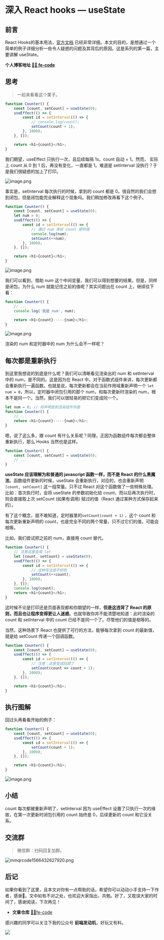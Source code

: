 # 深入 React hooks  — useState
## 前言
React Hooks的基本用法，[官方文档](https://react.docschina.org/docs/hooks-intro.html) 已经非常详细。本文的目的，是想通过一个简单的例子详细分析一些令人疑惑的问题及其背后的原因。这是系列的第一篇，主要讲解 useState。

**个人博客地址 [🍹🍰 fe-code](https://github.com/wuyawei/fe-code)**

## 思考
> 一起来看看这个栗子。

``` javascript
function Counter() {
    const [count, setCount] = useState(0);
    useEffect(() => {
        const id = setInterval(() => {
            // console.log(count);
            setCount(count + 1);
        }, 1000);
    }, []);

    return <h1>{count}</h1>;
}
```
我们期望，useEffect 只执行一次，且后续每隔 1s，count 自动 + 1。然而， 实际上 count 从 0 到 1 后，再没有变化，一直都是 1。难道是 setInterval 没执行？于是我们很疑惑的加上了打印。

![image.png](https://user-gold-cdn.xitu.io/2019/9/11/16d1f7c2617b0455?w=428&h=115&f=png&s=3020)

事实是，setInterval 每次执行的时候，拿到的 count 都是 0。很自然的我们会想到闭包，但是闭包能完全解释这个现象吗。我们稍加修改再看下这个例子。

``` javascript
function Counter() {
    const [count, setCount] = useState(0);
    let num = 0;
    useEffect(() => {
        const id = setInterval(() => {
            // 通过 num 来给 count 提供值
            console.log(num);
            setCount(++num);
        }, 1000);
    }, []);

    return <h1>{count}</h1>;
}
```

![image.png](https://user-gold-cdn.xitu.io/2019/9/11/16d1f7c108f5fa3c?w=507&h=166&f=png&s=4298)

我们可以看到，借助 num 这个中间变量，我们可以得到想要的结果。但是，同样是闭包，为什么 num 就能记住之前的值呢？其实问题出在 count 上，继续往下看：

``` javascript
function Counter() {
    // ...
    console.log('我是 num', num);

    return <h1>{count}-----{num}</h1>;
}
```

![image.png](https://user-gold-cdn.xitu.io/2019/9/11/16d1f7c108dd3e66?w=571&h=267&f=png&s=10348)

渲染的 num 和定时器中的 num 为什么会不一样呢？

## 每次都是重新执行

到这里我想说的到底是什么呢？我们可以清晰看见渲染出的 num 和 setInterval 中的 num，是不同的。这是因为在 React 中，对于函数式组件来讲，每次更新都会重新执行一遍函数。也就是说，每次更新都会在当前作用域重新声明一个 `let num = 0`，所以，定时器中闭包引用的那个 num，和每次更新时渲染的 num，根本不是同一个。当然，我们可以很轻易的把它们变成同一个。

``` javascript
let num = 0; // 将声明放到渲染组件外面
function Counter() {
    // ...
    return <h1>{count}-----{num}</h1>;
}
```

嗯，说了这么多，跟 count 有什么关系呢？同理，正因为函数组件每次都会整体重新执行，那么 Hooks 当然也是这样。

``` javascript
function Counter() {
    const [count, setCount] = useState(0);
    // ...
}
```
**useState 应该理解为和普通的 javascript 函数一样，而不是 React 的什么黑魔法**。函数组件更新的时候，useState 会重新执行，对应的，也会重新声明 `[count, setCount]` 这一组常量。只不过 React 对这个函数做了一些特殊处理。比如：首次执行时，会将 useState 的参数初始化给 count，而以后再次执行时，则会直接取上次 setCount (如果有调用) 赋过的值（React 通过某种方式保存起来的）。

有了这个概念，就不难知道，定时器里的`setCount(count + 1)` ，这个 count 和每次更新重新声明的 count，也是完全不同的两个常量，只不过它们的值，可能会相等。

比如，我们尝试把之前的 num，直接用 count 替代。

``` javascript
function Counter() {
    // 注意这里变成 let
    let [count, setCount] = useState(0);
    useEffect(() => {
        const id = setInterval(() => {
            // 这种写法是不好的
            setCount(++count);
        }, 1000);
    }, []);
    console.log(count);
    return <h1>{count}</h1>;
}
```

这时候不论是打印还是页面表现都和你期望的一样，**但是这违背了 React 的原则，而且也让程序变得更让人迷惑**。也就导致你并不能清楚地知道：此时渲染的 count 和 setInterval 中的 count 已经不是同一个了。尽管他们的值是相等的。

当然，这种场景下 React 也提供了可行的方法，能够每次拿到 count 的最新值，就是给 setCount 传递一个回调函数。

``` javascript
function Counter() {
    const [count, setCount] = useState(0);
    useEffect(() => {
        const id = setInterval(() => {
            // 注意：这里变成回调了
            setCount(count => count + 1);
        }, 1000);
    }, []);

    return <h1>{count}</h1>;
}
```

## 执行图解
回过头再看看开始的例子：

``` javascript
function Counter() {
    const [count, setCount] = useState(0);
    useEffect(() => {
        const id = setInterval(() => {
            setCount(count + 1);
        }, 1000);
    }, []);

    return <h1>{count}</h1>;
}
```

![image.png](https://user-gold-cdn.xitu.io/2019/9/11/16d1f7c108ebcf45?w=484&h=598&f=png&s=75082)

## 小结
count 每次都被重新声明了，setInterval 因为 useEffect 设置了只执行一次的缘故，在第一次更新时闭包引用的 count 始终是 0，后续更新的 count 和它没关系。

## 交流群

>微信群：扫码回复加群。

![mmqrcode1566432627920.png](https://user-gold-cdn.xitu.io/2019/9/15/16d3303fb5ae517d?w=200&h=200&f=jpeg&s=25608)

## 后记
  如果你看到了这里，且本文对你有一点帮助的话，希望你可以动动小手支持一下作者，感谢🍻。文中如有不对之处，也欢迎大家指出，共勉。好了，又耽误大家的时间了，感谢阅读，下次再见！

* **文章仓库** [🍹🍰fe-code](https://github.com/wuyawei/fe-code)

感兴趣的同学可以关注下我的公众号 **前端发动机**，好玩又有料。

![](https://user-gold-cdn.xitu.io/2019/7/21/16c14d1d0f3be11e?w=400&h=400&f=jpeg&s=34646)
